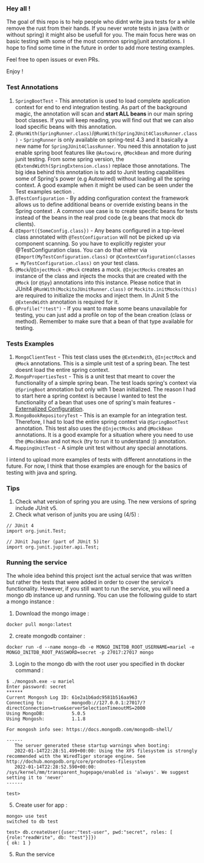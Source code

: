 <h3>Hey all !</h3>

The goal of this repo is to help people who didnt write java tests for a while remove the rust from their hands. If you never wrote  tests in java (with or without spring) it might also be usefull for you. The main focus here was on basic testing with some of the most common spring/junit annotations. I hope to find some time in the future in order to add more testing examples. 

Feel free to open issues or even PRs.

Enjoy !

<h3> Test Annotations </h3>

1. `SpringBootTest` - This annotation is used to load complete application context for end to end integration testing. As part of the background magic, the annotation will scan and <b>start ALL beans </b> in our main spring boot classes. If you will keep reading, you will find out that we can also load specific beans with this annotation.
2. `@RunWith(SpringRunner.class)`/`@RunWith(SpringJUnit4ClassRunner.class)` - `SpringRunner` is only available on spring-test 4.3 and it basically a new name for `SpringJUnit4ClassRunner`. You need this annotation to just enable spring boot features like `@Autowire`, `@MockBean` and more during junit testing. From some spring version, the `@ExtendWidth(SpringExtension.class)` replace those annotations. The big idea behind this annotation is to add to Junit testing capabilities some of Spring's power (e.g Autowired) without loading all the spring context. A good example when it might be used can be seen under the Test examples section .
3. `@TestConfiguration` - By adding configuration context the framework allows us to define additional beans or override existing beans in the Spring context . A common use case is to create specific beans for tests instead of the beans in the real prod code (e.g beans that mock db clients).
4. `@Import({SomeConfig.class})` - Any beans configured in a top-level class annotated with `@TestConfiguration` will not be picked up via component scanning. So you have to explicitly register your @TestConfiguration class. You can do that either via `@Import(MyTestConfiguration.class)` or `@ContextConfiguration(classes = MyTestConfiguration.class)` on your test class.
5. `@Mock`/`@InjectMock` - `@Mock` creates a mock. `@InjectMocks` creates an instance of the class and injects the mocks that are created with the `@Mock` (or `@Spy`) annotations into this instance. Please notice that in JUnit4 `@RunWith(MockitoJUnitRunner.class)` or `Mockito.initMocks(this)` are required to initialize the mocks and inject them. In JUnit 5 the `@ExtendWidth` annotation is required for it.
6. `@Profile("!test")` - If you want to make some beans unavailable for testing, you can just add a profile on top of the bean creation (class or method). Remember to make sure that a bean of that type available for testing.

<h3> Tests Examples </h3>

1. `MongoClientTest` - This test class uses the `@ExtendWith`, `@InjectMock` and `@Mock` annotations. This is a simple unit test of a spring bean. The test doesnt load the entire spring context.
2. `MongoPropertiesTest` - This is a unit test that meant to cover the functionality of a simple spring bean. The test loads  spring's context via `@SpringBoot` annotation but only with 1 bean initialized. The reason I had to start here a spring context is because I wanted to test the functionality of a bean that uses one of spring's main features - [Externalized Configuration](https://docs.spring.io/spring-boot/docs/current/reference/html/features.html#features.external-config).
3. `MongoBookRepositoryTest` - This is an example for an integration test. Therefore, I had to load the entire spring context via `@SpringBootTest` annotation. This test also uses the `@InjectMocks` and `@MockBean` annotations. It is a good example for a situation where you need to use the  `@MockBean` and not `Mock` (try to run it to understand :)) annotation.
4. `MappingUnitTest` - A simple unit test without any special annotations.

I intend to upload more examples of tests with different annotations in the future. For now, I think that those examples are enough for the basics of testing with java and spring.

<h3>Tips</h3>

1. Check what version of spring you are using. The new versions of spring include JUnit v5.
2. Check what verison of junits you are using (4/5) : 

```
// JUnit 4
import org.junit.Test;

// JUnit Jupiter (part of JUnit 5)
import org.junit.jupiter.api.Test;
```


<h3>Running the service</h3>
The whole idea behind this project isnt the actual service that was written but rather the tests that were added in order to cover the service's functionality.
However, if you still want to run the service, you will need a mongo db instance up and running. You can use the following guide to start a mongo instance :

1. Download the mongo image :
```
docker pull mongo:latest
```
2. create mongodb container :
```
docker run -d --name mongo-db -e MONGO_INITDB_ROOT_USERNAME=mariel -e MONGO_INITDB_ROOT_PASSWORD=secret -p 27017:27017 mongo
```

3. Login to the mongo db with the root user you specified in th docker command : 
```
$ ./mongosh.exe -u mariel
Enter password: secret
******
Current Mongosh Log ID: 61e2a1b6adc9581b516aa963
Connecting to:          mongodb://127.0.0.1:27017/?directConnection=true&serverSelectionTimeoutMS=2000
Using MongoDB:          5.0.5
Using Mongosh:          1.1.8

For mongosh info see: https://docs.mongodb.com/mongodb-shell/

------
   The server generated these startup warnings when booting:
   2022-01-14T22:28:51.499+00:00: Using the XFS filesystem is strongly recommended with the WiredTiger storage engine. See http://dochub.mongodb.org/core/prodnotes-filesystem
   2022-01-14T22:28:52.590+00:00: /sys/kernel/mm/transparent_hugepage/enabled is 'always'. We suggest setting it to 'never'
------

test>
```

5. Create user for app : 
```
mongo> use test
switched to db test

test> db.createUser({user:"test-user", pwd:"secret", roles: [ {role:"readWrite", db: "test"}]})
{ ok: 1 }
```

5. Run the service
